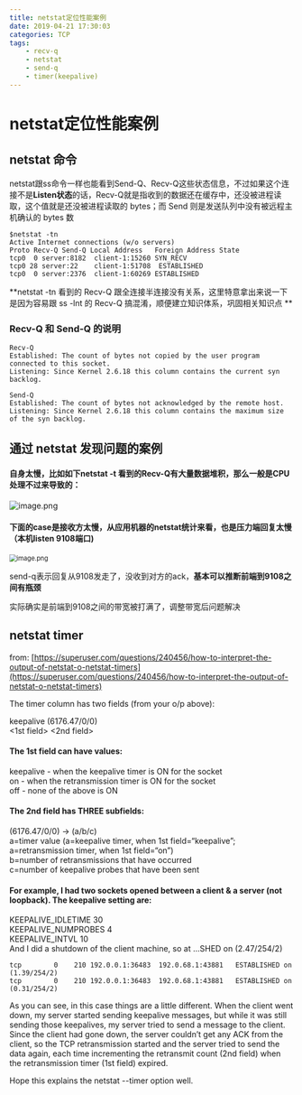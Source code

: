 ```yaml
---
title: netstat定位性能案例
date: 2019-04-21 17:30:03
categories: TCP
tags:
    - recv-q
    - netstat
    - send-q
    - timer(keepalive)
---
```


# netstat定位性能案例

## netstat 命令

netstat跟ss命令一样也能看到Send-Q、Recv-Q这些状态信息，不过如果这个连接不是**Listen状态**的话，Recv-Q就是指收到的数据还在缓存中，还没被进程读取，这个值就是还没被进程读取的 bytes；而 Send 则是发送队列中没有被远程主机确认的 bytes 数

    $netstat -tn  
    Active Internet connections (w/o servers)
    Proto Recv-Q Send-Q Local Address   Foreign Address State  
    tcp0  0 server:8182  client-1:15260 SYN_RECV   
    tcp0 28 server:22    client-1:51708  ESTABLISHED
    tcp0  0 server:2376  client-1:60269 ESTABLISHED

 **netstat -tn 看到的 Recv-Q 跟全连接半连接没有关系，这里特意拿出来说一下是因为容易跟 ss -lnt 的 Recv-Q 搞混淆，顺便建立知识体系，巩固相关知识点 **  

### Recv-Q 和 Send-Q 的说明

```
Recv-Q
Established: The count of bytes not copied by the user program connected to this socket.
Listening: Since Kernel 2.6.18 this column contains the current syn backlog.

Send-Q
Established: The count of bytes not acknowledged by the remote host.
Listening: Since Kernel 2.6.18 this column contains the maximum size of the syn backlog. 
```



## 通过 netstat 发现问题的案例

#### 自身太慢，比如如下netstat -t 看到的Recv-Q有大量数据堆积，那么一般是CPU处理不过来导致的：

![image.png](http://ata2-img.cn-hangzhou.img-pub.aliyun-inc.com/77ed9ba81f70f7940546f0a22dabf010.png)



#### 下面的case是接收方太慢，从应用机器的netstat统计来看，也是压力端回复太慢（本机listen 9108端口)

<img src="https://intranetproxy.alipay.com/skylark/lark/0/2020/png/33359/1579241362064-807d8378-6c54-4a2c-a888-ff2337df817c.png" alt="image.png" style="zoom:80%;" />

send-q表示回复从9108发走了，没收到对方的ack，**基本可以推断前端到9108之间有瓶颈**

实际确实是前端到9108之间的带宽被打满了，调整带宽后问题解决

## netstat timer

from: [https://superuser.com/questions/240456/how-to-interpret-the-output-of-netstat-o-netstat-timers](https://superuser.com/questions/240456/how-to-interpret-the-output-of-netstat-o-netstat-timers)

The timer column has two fields (from your o/p above):

keepalive (6176.47/0/0)  
<1st field> <2nd field>  

#### The 1st field can have values:  

keepalive - when the keepalive timer is ON for the socket  
on - when the retransmission timer is ON for the socket  
off - none of the above is ON

#### The 2nd field has THREE subfields:

(6176.47/0/0) -> (a/b/c)  
a=timer value (a=keepalive timer, when 1st field=“keepalive”; a=retransmission timer, when 1st field=“on”)  
b=number of retransmissions that have occurred  
c=number of keepalive probes that have been sent

#### For example, I had two sockets opened between a client & a server (not loopback). The keepalive setting are:

KEEPALIVE_IDLETIME   30  
KEEPALIVE_NUMPROBES   4  
KEEPALIVE_INTVL      10  
And I did a shutdown of the client machine, so at ...SHED on (2.47/254/2) 

```
tcp        0    210 192.0.0.1:36483  192.0.68.1:43881   ESTABLISHED on (1.39/254/2)  
tcp        0    210 192.0.0.1:36483  192.0.68.1:43881   ESTABLISHED on (0.31/254/2)  
```

As you can see, in this case things are a little different. When the client went down, my server started sending keepalive messages, but while it was still sending those keepalives, my server tried to send a message to the client. Since the client had gone down, the server couldn’t get any ACK from the client, so the TCP retransmission started and the server tried to send the data again, each time incrementing the retransmit count (2nd field) when the retransmission timer (1st field) expired.

Hope this explains the netstat --timer option well.